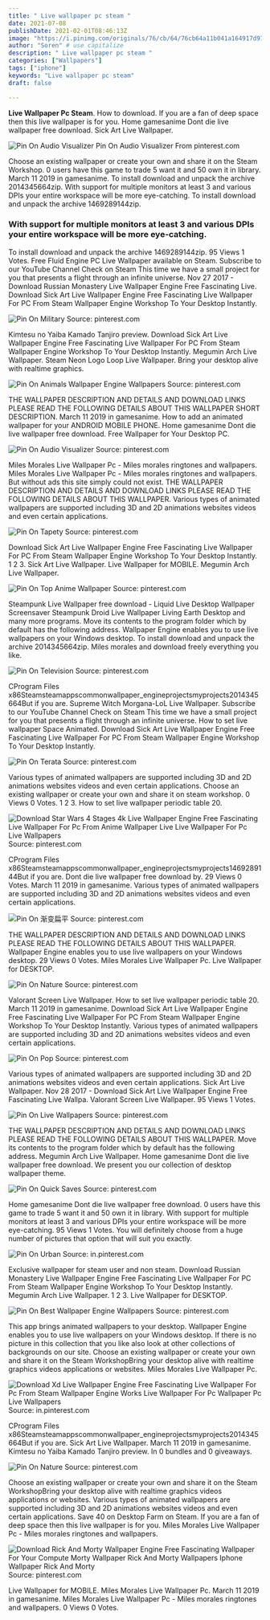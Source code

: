 ```yaml
---
title: " Live wallpaper pc steam "
date: 2021-07-08
publishDate: 2021-02-01T08:46:13Z
image: "https://i.pinimg.com/originals/76/cb/64/76cb64a11b041a164917d91bd0793b08.gif"
author: "Soren" # use capitalize
description: " Live wallpaper pc steam "
categories: ["Wallpapers"]
tags: ["iphone"]
keywords: "Live wallpaper pc steam"
draft: false

---
```



**Live Wallpaper Pc Steam**. How to download. If you are a fan of deep space then this live wallpaper is for you. Home gamesanime Dont die live wallpaper free download. Sick Art Live Wallpaper.

![Pin On Audio Visualizer](https://i.pinimg.com/originals/30/82/8d/30828de9a5c8d62c8cf746ed11758eb6.gif "Pin On Audio Visualizer")
Pin On Audio Visualizer From pinterest.com


Choose an existing wallpaper or create your own and share it on the Steam Workshop. 0 users have this game to trade 5 want it and 50 own it in library. March 11 2019 in gamesanime. To install download and unpack the archive 2014345664zip. With support for multiple monitors at least 3 and various DPIs your entire workspace will be more eye-catching. To install download and unpack the archive 1469289144zip.

### With support for multiple monitors at least 3 and various DPIs your entire workspace will be more eye-catching.

To install download and unpack the archive 1469289144zip. 95 Views 1 Votes. Free Fluid Engine PC Live Wallpaper available on Steam. Subscribe to our YouTube Channel Check on Steam This time we have a small project for you that presents a flight through an infinite universe. Nov 27 2017 - Download Russian Monastery Live Wallpaper Engine Free Fascinating Live. Download Sick Art Live Wallpaper Engine Free Fascinating Live Wallpaper For PC From Steam Wallpaper Engine Workshop To Your Desktop Instantly.


![Pin On Military](https://i.pinimg.com/736x/c6/fb/a8/c6fba8b7fcef86df8cbb963e666d7b14.jpg "Pin On Military")
Source: pinterest.com

Kimtesu no Yaiba Kamado Tanjiro preview. Download Sick Art Live Wallpaper Engine Free Fascinating Live Wallpaper For PC From Steam Wallpaper Engine Workshop To Your Desktop Instantly. Megumin Arch Live Wallpaper. Steam Neon Logo Loop Live Wallpaper. Bring your desktop alive with realtime graphics.

![Pin On Animals Wallpaper Engine Wallpapers](https://i.pinimg.com/originals/b1/aa/49/b1aa49ab2ab40656ee3d4f31625256f2.jpg "Pin On Animals Wallpaper Engine Wallpapers")
Source: pinterest.com

THE WALLPAPER DESCRIPTION AND DETAILS AND DOWNLOAD LINKS PLEASE READ THE FOLLOWING DETAILS ABOUT THIS WALLPAPER SHORT DESCRIPTION. March 11 2019 in gamesanime. How to add an animated wallpaper for your ANDROID MOBILE PHONE. Home gamesanime Dont die live wallpaper free download. Free Wallpaper for Your Desktop PC.

![Pin On Audio Visualizer](https://i.pinimg.com/originals/30/82/8d/30828de9a5c8d62c8cf746ed11758eb6.gif "Pin On Audio Visualizer")
Source: pinterest.com

Miles Morales Live Wallpaper Pc - Miles morales ringtones and wallpapers. Miles Morales Live Wallpaper Pc - Miles morales ringtones and wallpapers. But without ads this site simply could not exist. THE WALLPAPER DESCRIPTION AND DETAILS AND DOWNLOAD LINKS PLEASE READ THE FOLLOWING DETAILS ABOUT THIS WALLPAPER. Various types of animated wallpapers are supported including 3D and 2D animations websites videos and even certain applications.

![Pin On Tapety](https://i.pinimg.com/originals/04/48/7f/04487fc8e391ab25b3b0efd4b18b7afa.png "Pin On Tapety")
Source: pinterest.com

Download Sick Art Live Wallpaper Engine Free Fascinating Live Wallpaper For PC From Steam Wallpaper Engine Workshop To Your Desktop Instantly. 1 2 3. Sick Art Live Wallpaper. Live Wallpaper for MOBILE. Megumin Arch Live Wallpaper.

![Pin On Top Anime Wallpaper](https://i.pinimg.com/originals/93/85/fe/9385fec68113794a5bd5361092c38d1b.jpg "Pin On Top Anime Wallpaper")
Source: pinterest.com

Steampunk Live Wallpaper free download - Liquid Live Desktop Wallpaper Screensaver Steampunk Droid Live Wallpaper Living Earth Desktop and many more programs. Move its contents to the program folder which by default has the following address. Wallpaper Engine enables you to use live wallpapers on your Windows desktop. To install download and unpack the archive 2014345664zip. Miles morales and download freely everything you like.

![Pin On Television](https://i.pinimg.com/originals/f3/02/10/f302105366fd2f34c9baefe0a06b8157.jpg "Pin On Television")
Source: pinterest.com

CProgram Files x86Steamsteamappscommonwallpaper_engineprojectsmyprojects2014345664But if you are. Supreme Witch Morgana-LoL Live Wallpaper. Subscribe to our YouTube Channel Check on Steam This time we have a small project for you that presents a flight through an infinite universe. How to set live wallpaper Space Animated. Download Sick Art Live Wallpaper Engine Free Fascinating Live Wallpaper For PC From Steam Wallpaper Engine Workshop To Your Desktop Instantly.

![Pin On Terata](https://i.pinimg.com/originals/78/b4/a3/78b4a31335fff9bc809b64f5eafcfa44.gif "Pin On Terata")
Source: pinterest.com

Various types of animated wallpapers are supported including 3D and 2D animations websites videos and even certain applications. Choose an existing wallpaper or create your own and share it on steam workshop. 0 Views 0 Votes. 1 2 3. How to set live wallpaper periodic table 20.

![Download Star Wars 4 Stages 4k Live Wallpaper Engine Free Fascinating Live Wallpaper For Pc From Anime Wallpaper Live Live Wallpaper For Pc Live Wallpapers](https://i.pinimg.com/originals/b8/56/06/b85606f1d4c59ec1653bd7d9e2422949.jpg "Download Star Wars 4 Stages 4k Live Wallpaper Engine Free Fascinating Live Wallpaper For Pc From Anime Wallpaper Live Live Wallpaper For Pc Live Wallpapers")
Source: pinterest.com

CProgram Files x86Steamsteamappscommonwallpaper_engineprojectsmyprojects1469289144But if you are. Dont die live wallpaper free download by. 29 Views 0 Votes. March 11 2019 in gamesanime. Various types of animated wallpapers are supported including 3D and 2D animations websites videos and even certain applications.

![Pin On 渐变扁平](https://i.pinimg.com/736x/08/ac/0e/08ac0e75be26765d2f83c8060cb50a9f.jpg "Pin On 渐变扁平")
Source: pinterest.com

THE WALLPAPER DESCRIPTION AND DETAILS AND DOWNLOAD LINKS PLEASE READ THE FOLLOWING DETAILS ABOUT THIS WALLPAPER. Wallpaper Engine enables you to use live wallpapers on your Windows desktop. 29 Views 0 Votes. Miles Morales Live Wallpaper Pc. Live Wallpaper for DESKTOP.

![Pin On Nature](https://i.pinimg.com/originals/ae/b0/60/aeb060f809161338f63177392eb4f38f.jpg "Pin On Nature")
Source: pinterest.com

Valorant Screen Live Wallpaper. How to set live wallpaper periodic table 20. March 11 2019 in gamesanime. Download Sick Art Live Wallpaper Engine Free Fascinating Live Wallpaper For PC From Steam Wallpaper Engine Workshop To Your Desktop Instantly. Various types of animated wallpapers are supported including 3D and 2D animations websites videos and even certain applications.

![Pin On Pop](https://i.pinimg.com/originals/da/09/38/da0938b9a3cbb10d6045dec1613eca25.png "Pin On Pop")
Source: pinterest.com

Various types of animated wallpapers are supported including 3D and 2D animations websites videos and even certain applications. Sick Art Live Wallpaper. Nov 28 2017 - Download Sick Art Live Wallpaper Engine Free Fascinating Live Wallpa. Valorant Screen Live Wallpaper. 95 Views 1 Votes.

![Pin On Live Wallpapers](https://i.pinimg.com/originals/e9/71/b2/e971b2bfa6c13f7d6256ff9336e6065c.gif "Pin On Live Wallpapers")
Source: pinterest.com

THE WALLPAPER DESCRIPTION AND DETAILS AND DOWNLOAD LINKS PLEASE READ THE FOLLOWING DETAILS ABOUT THIS WALLPAPER. Move its contents to the program folder which by default has the following address. Megumin Arch Live Wallpaper. Home gamesanime Dont die live wallpaper free download. We present you our collection of desktop wallpaper theme.

![Pin On Quick Saves](https://i.pinimg.com/originals/ea/9a/f7/ea9af710fde9badad42c32063406822c.jpg "Pin On Quick Saves")
Source: pinterest.com

Home gamesanime Dont die live wallpaper free download. 0 users have this game to trade 5 want it and 50 own it in library. With support for multiple monitors at least 3 and various DPIs your entire workspace will be more eye-catching. 95 Views 1 Votes. You will definitely choose from a huge number of pictures that option that will suit you exactly.

![Pin On Urban](https://i.pinimg.com/originals/6c/fa/60/6cfa60790ff55ee5f14d0ceede16cb7c.jpg "Pin On Urban")
Source: in.pinterest.com

Exclusive wallpaper for steam user and non steam. Download Russian Monastery Live Wallpaper Engine Free Fascinating Live Wallpaper For PC From Steam Wallpaper Engine Workshop To Your Desktop Instantly. Megumin Arch Live Wallpaper. 1 2 3. Live Wallpaper for DESKTOP.

![Pin On Best Wallpaper Engine Wallpapers](https://i.pinimg.com/originals/be/5f/02/be5f02d46cc8b1fba4f6c8aefa89c1f9.jpg "Pin On Best Wallpaper Engine Wallpapers")
Source: pinterest.com

This app brings animated wallpapers to your desktop. Wallpaper Engine enables you to use live wallpapers on your Windows desktop. If there is no picture in this collection that you like also look at other collections of backgrounds on our site. Choose an existing wallpaper or create your own and share it on the Steam WorkshopBring your desktop alive with realtime graphics videos applications or websites. Miles Morales Live Wallpaper Pc.

![Download Xd Live Wallpaper Engine Free Fascinating Live Wallpaper For Pc From Steam Wallpaper Engine Works Live Wallpaper For Pc Wallpaper Pc Live Wallpapers](https://i.pinimg.com/originals/89/ad/57/89ad57b1a8bf69f2fa010c1bd0c01ea6.jpg "Download Xd Live Wallpaper Engine Free Fascinating Live Wallpaper For Pc From Steam Wallpaper Engine Works Live Wallpaper For Pc Wallpaper Pc Live Wallpapers")
Source: in.pinterest.com

CProgram Files x86Steamsteamappscommonwallpaper_engineprojectsmyprojects2014345664But if you are. Sick Art Live Wallpaper. March 11 2019 in gamesanime. Kimtesu no Yaiba Kamado Tanjiro preview. In 0 bundles and 0 giveaways.

![Pin On Nature](https://i.pinimg.com/originals/8e/95/cd/8e95cdc448d84b86727381d48be96656.jpg "Pin On Nature")
Source: pinterest.com

Choose an existing wallpaper or create your own and share it on the Steam WorkshopBring your desktop alive with realtime graphics videos applications or websites. Various types of animated wallpapers are supported including 3D and 2D animations websites videos and even certain applications. Save 40 on Desktop Farm on Steam. If you are a fan of deep space then this live wallpaper is for you. Miles Morales Live Wallpaper Pc - Miles morales ringtones and wallpapers.

![Download Rick And Morty Wallpaper Engine Free Fascinating Wallpaper For Your Compute Morty Wallpaper Rick And Morty Wallpapers Iphone Wallpaper Rick And Morty](https://i.pinimg.com/originals/76/cb/64/76cb64a11b041a164917d91bd0793b08.gif "Download Rick And Morty Wallpaper Engine Free Fascinating Wallpaper For Your Compute Morty Wallpaper Rick And Morty Wallpapers Iphone Wallpaper Rick And Morty")
Source: pinterest.com

Live Wallpaper for MOBILE. Miles Morales Live Wallpaper Pc. March 11 2019 in gamesanime. Miles Morales Live Wallpaper Pc - Miles morales ringtones and wallpapers. 0 Views 0 Votes.

